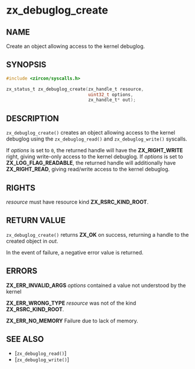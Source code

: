# zx_debuglog_create

## NAME

<!-- Updated by update-docs-from-fidl, do not edit. -->

Create an object allowing access to the kernel debuglog.

## SYNOPSIS

<!-- Updated by update-docs-from-fidl, do not edit. -->

```c
#include <zircon/syscalls.h>

zx_status_t zx_debuglog_create(zx_handle_t resource,
                               uint32_t options,
                               zx_handle_t* out);
```

## DESCRIPTION

`zx_debuglog_create()` creates an object allowing access to the kernel
debuglog using the `zx_debuglog_read()` and `zx_debuglog_write()` syscalls.

If *options* is set to `0`, the returned handle will have the
**ZX_RIGHT_WRITE** right, giving write-only access to the kernel debuglog. If
*options* is set to **ZX_LOG_FLAG_READABLE**, the returned handle will
additionally have **ZX_RIGHT_READ**, giving read/write access to the kernel
debuglog.

## RIGHTS

<!-- Updated by update-docs-from-fidl, do not edit. -->

*resource* must have resource kind **ZX_RSRC_KIND_ROOT**.

## RETURN VALUE

`zx_debuglog_create()` returns **ZX_OK** on success, returning a handle to the
created object in *out*.

In the event of failure, a negative error value is returned.

## ERRORS

**ZX_ERR_INVALID_ARGS**  *options* contained a value not understood by the kernel

**ZX_ERR_WRONG_TYPE**  *resource* was not of the kind **ZX_RSRC_KIND_ROOT**.

**ZX_ERR_NO_MEMORY**  Failure due to lack of memory.

## SEE ALSO

 - [`zx_debuglog_read()`]
 - [`zx_debuglog_write()`]
